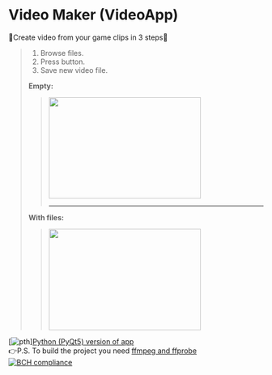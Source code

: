 # Video Maker (VideoApp)
💙Create video from your game clips in 3 steps💙
>1. Browse files.
>2. Press <Ok> button.
>3. Save new video file.
>> 
>**Empty:**  
>><img src="https://media.discordapp.net/attachments/889867107846750281/904027421144129608/unknown.png" width="300" height="200">
>>
>>----------
>>
>**With files:**  
>><img src="https://media.discordapp.net/attachments/889867107846750281/904027740502622239/unknown.png" width="300" height="200">
  
[![pth](https://img.shields.io/badge/Python-3776AB?style=for-the-badge&logo=python&logoColor=white)][Python (PyQt5) version of app](https://github.com/KXRXH/VideoMaker "Slower, but has more features")
<br>
👉P.S. To build the project you need [ffmpeg and ffprobe](https://ffmpeg.org/download.html)
<br>
[![BCH compliance](https://bettercodehub.com/edge/badge/KXRXH/VideoMaker_Cpp?branch=main)](https://bettercodehub.com/)

